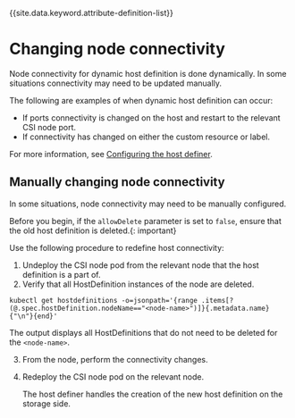 
{{site.data.keyword.attribute-definition-list}}

# Changing node connectivity

Node connectivity for dynamic host definition is done dynamically. In some situations connectivity may need to be updated manually.

The following are examples of when dynamic host definition can occur:
- If ports connectivity is changed on the host and restart to the relevant CSI node port.
- If connectivity has changed on either the custom resource or label.

For more information, see [Configuring the host definer](../configuration/configuring_hostdefiner.md).

## Manually changing node connectivity

In some situations, node connectivity may need to be manually configured.

Before you begin, if the `allowDelete` parameter is set to `false`, ensure that the old host definition is deleted.{: important}

Use the following procedure to redefine host connectivity:

1. Undeploy the CSI node pod from the relevant node that the host definition is a part of.
2. Verify that all HostDefinition instances of the node are deleted.
     
```
kubectl get hostdefinitions -o=jsonpath='{range .items[?(@.spec.hostDefinition.nodeName=="<node-name>")]}{.metadata.name}{"\n"}{end}'
```

   The output displays all HostDefinitions that do not need to be deleted for the `<node-name>`.

3. From the node, perform the connectivity changes.
4. Redeploy the CSI node pod on the relevant node.

   The host definer handles the creation of the new host definition on the storage side.

